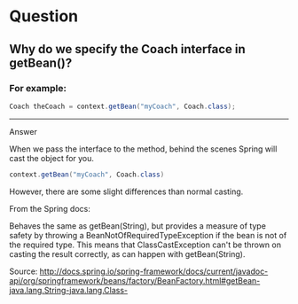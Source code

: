 # Question

## Why do we specify the Coach interface in getBean()?

### For example:
```java
Coach theCoach = context.getBean("myCoach", Coach.class); 
```

---

Answer

When we pass the interface to the method, behind the scenes Spring will cast the object for you.
```java
context.getBean("myCoach", Coach.class) 
```

However, there are some slight differences than normal casting.

From the Spring docs:

Behaves the same as getBean(String), but provides a measure of type safety by throwing a BeanNotOfRequiredTypeException if the bean is not of the required type. This means that ClassCastException can't be thrown on casting the result correctly, as can happen with getBean(String).

Source:  http://docs.spring.io/spring-framework/docs/current/javadoc-api/org/springframework/beans/factory/BeanFactory.html#getBean-java.lang.String-java.lang.Class-
